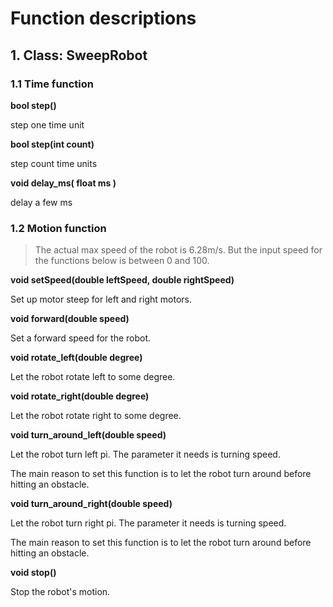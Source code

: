 # Function descriptions

## 1. Class: SweepRobot

### 1.1 Time function

**bool step()**

step one time unit

**bool step(int count)**

step count time units

**void delay_ms( float ms )** 

delay a few ms

### 1.2 Motion function

> The actual max speed of the robot is 6.28m/s. But the input speed for the functions below is between 0 and 100.

**void setSpeed(double leftSpeed, double rightSpeed)**

Set up motor steep for left and right motors.

**void forward(double speed)**

Set a forward speed for the robot.

**void rotate_left(double degree)**

Let the robot rotate left to some degree.

**void rotate_right(double degree)**

Let the robot rotate right to some degree.

**void turn_around_left(double speed)**

Let the robot turn left pi. The parameter it needs is turning speed.

The main reason to set this function is to let the robot turn around before hitting an obstacle.

**void turn_around_right(double speed)**

Let the robot turn right pi. The parameter it needs is turning speed.

The main reason to set this function is to let the robot turn around before hitting an obstacle.

**void stop()**

Stop the robot's motion.


